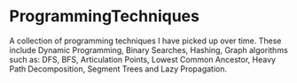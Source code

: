 # ProgrammingTechniques
 A collection of programming techniques I have picked up over time.
 These include Dynamic Programming, Binary Searches, Hashing, Graph algorithms such as: DFS, BFS, Articulation Points, Lowest Common Ancestor, Heavy Path Decomposition, Segment Trees and Lazy Propagation.
